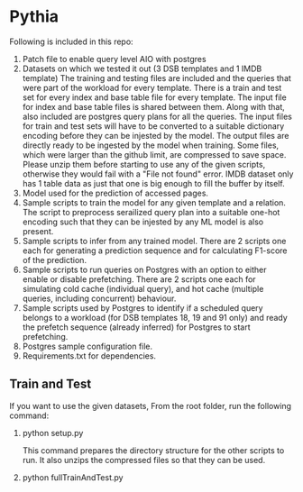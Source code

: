 # Pythia

Following is included in this repo:
1. Patch file to enable query level AIO with postgres
2. Datasets on which we tested it out (3 DSB templates and 1 IMDB template)
  The training and testing files are included and the queries that were part of the workload for every template. There is a train and test set for every index and base table file for every template. The input file for index and base table files is shared between them. Along with that, also included are postgres query plans for all the queries.
  The input files for train and test sets will have to be converted to a suitable dictionary encoding before they can be injested by the model. The output files are directly ready to be ingested by the model when training. Some files, which were larger than the github limit, are compressed to save space. Please unzip them before starting to use any of the given scripts, otherwise they would fail with a "File not found" error. IMDB dataset only has 1 table data as just that one is big enough to fill the buffer by itself.
3. Model used for the prediction of accessed pages.
4. Sample scripts to train the model for any given template and a relation. The script to preprocess serailized query plan into a suitable one-hot encoding such that they can be injested by any ML model is also present.
5. Sample scripts to infer from any trained model. There are 2 scripts one each for generating a prediction sequence and for calculating F1-score of the prediction.
6. Sample scripts to run queries on Postgres with an option to either enable or disable prefetching. There are 2 scripts one each for simulating cold cache (individual query), and hot cache (multiple queries, including concurrent) behaviour.
7. Sample scripts used by Postgres to identify if a scheduled query belongs to a workload (for DSB templates 18, 19 and 91 only) and ready the prefetch sequence (already inferred) for Postgres to start prefetching.
8. Postgres sample configuration file.
9. Requirements.txt for dependencies.


Train and Test
--------------
If you want to use the given datasets,
From the root folder, run the following command:

1. python setup.py

   This command prepares the directory structure for the other scripts to run.
   It also unzips the compressed files so that they can be used.
2. python fullTrainAndTest.py <benchmark> <template>

   This command trains models for a particular template workload and
   subsequently prints F1-score for all test queries.
   
Sample: python fullTrainAndTest.py dsb tmp018

  The above command internally does the following steps for template 18 of DSB which can be run separately if needed.
  1. Encode serialized input file to create a vocabulary object for a relation. ("train\_scripts/preprocess.py")
  2. Train models for a relation. ("train\_scripts/train.py")
  3. Generate prediction sequence for all test files. ("infer\_scripts/genSeq.py")
  4. Calculate F1-score for all test file predictions. ("infer\_scripts/testAcc.py")

Load Database
-------------
We have not provided the database with this repository.
To create one yourself:
  1. Get DSB (https://github.com/microsoft/dsb) benchmark
  2. Follow steps to generate data (script in DSB).
  3. Load into postgres (scripts provided in DSB).
  4. Apply the patchFile in "aio\_postgres" to enable prefetching. Visit README in that folder for more details.
  5. Every new database will have its own database and relation identifiers.
  6. These will have to be updated accordingly to enable proper prefetching and tracing. More details in README in "aio\_postgres"

Run and Prefetch
----------------
The scripts to run queries on Postgres are in "run\_scripts".
The following is how Pythia is integrated into Postgres and behaves when a query is run.

  1. Postgres looks for scripts inside "prefetchFiles".
  2. The "idenitfyTemplate\_createPrefetch.py" should "exit(0)" right away if run with "genericRunTestQueries.py".
     This is because this script copies prefetch file directly.
  3. If using "concurrentRun.py", Postgres will use "idenitfyTemplate\_createPrefetch.py" to identify the template and copy the prefetch sequnce from "seqFiles" to "prefetchFiles" by itself.
  4. To disable prefetch, replace "3-prefetch.txt" with "empty.txt". Empty file will basically tell Postgres to not prefetch.

To use run scripts:
  1. First, use README in "aio\_postgres" to setup Postgres.
  2. Set run parameters in the script file, detailed comments are in the script.
  3. Use "genericRunTestQueries.py" for cold cache setting and "concurrentRun.py" for hot cache or concurrent execution.

